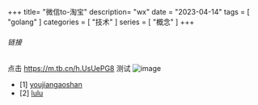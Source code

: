 +++
title= "微信to-淘宝"
description= "wx"
date = "2023-04-14"
tags = [
    "golang"
]
categories = [
  "技术"
]
series = [
  "概念"
]
+++

###### 链接 
  点击 https://m.tb.cn/h.UsUePG8
  测试
  ![image](images/post/youjiangaoshan.webp)
  - [1] [youjiangaoshan](https://m.tb.cn/h.UsUePG8)
  - [2] [lulu](https://m.tb.cn/h.Utqatbu)
